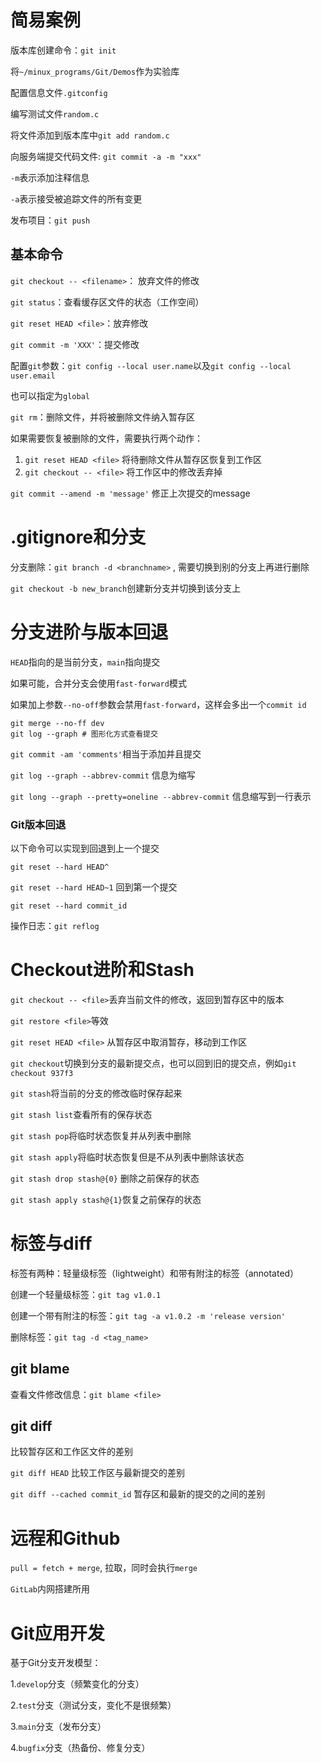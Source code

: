 # 简易案例

版本库创建命令：`git init`

将`~/minux_programs/Git/Demos`作为实验库

配置信息文件`.gitconfig`

编写测试文件`random.c`

将文件添加到版本库中`git add random.c`

向服务端提交代码文件: `git commit -a -m "xxx"`

`-m`表示添加注释信息

`-a`表示接受被追踪文件的所有变更

发布项目：`git push`

## 基本命令

`git checkout -- <filename>`： 放弃文件的修改

`git status`：查看缓存区文件的状态（工作空间）

`git reset HEAD <file>`：放弃修改

`git commit -m 'XXX'`：提交修改

配置`git`参数：`git config --local user.name`以及`git config --local user.email`

也可以指定为`global`

`git rm`：删除文件，并将被删除文件纳入暂存区

如果需要恢复被删除的文件，需要执行两个动作：

1. `git reset HEAD <file>` 将待删除文件从暂存区恢复到工作区
2. `git checkout -- <file>` 将工作区中的修改丢弃掉

`git commit --amend -m 'message'` 修正上次提交的message

# .gitignore和分支

分支删除：`git branch -d <branchname>` , 需要切换到别的分支上再进行删除

`git checkout -b new_branch`创建新分支并切换到该分支上

# 分支进阶与版本回退

`HEAD`指向的是当前分支，`main`指向提交

如果可能，合并分支会使用`fast-forward`模式

如果加上参数`--no-off`参数会禁用`fast-forward`，这样会多出一个`commit id`

```
git merge --no-ff dev
git log --graph # 图形化方式查看提交
```

`git commit -am 'comments'`相当于添加并且提交

`git log --graph --abbrev-commit` 信息为缩写

`git long --graph --pretty=oneline --abbrev-commit` 信息缩写到一行表示

### Git版本回退

以下命令可以实现到回退到上一个提交

`git reset --hard HEAD^`

`git reset --hard HEAD~1` 回到第一个提交

`git reset --hard commit_id`

操作日志：`git reflog`

# Checkout进阶和Stash

`git checkout -- <file>`丢弃当前文件的修改，返回到暂存区中的版本

`git restore <file>`等效

`git reset HEAD <file>` 从暂存区中取消暂存，移动到工作区

`git checkout`切换到分支的最新提交点，也可以回到旧的提交点，例如`git checkout 937f3`

`git stash`将当前的分支的修改临时保存起来

`git stash list`查看所有的保存状态

`git stash pop`将临时状态恢复并从列表中删除

`git stash apply`将临时状态恢复但是不从列表中删除该状态

`git stash drop stash@{0}` 删除之前保存的状态

`git stash apply stash@{1}`恢复之前保存的状态

# 标签与diff

标签有两种：轻量级标签（lightweight）和带有附注的标签（annotated）

创建一个轻量级标签：`git tag v1.0.1`

创建一个带有附注的标签：`git tag -a v1.0.2 -m 'release version'`

删除标签：`git tag -d <tag_name>`

## git blame

查看文件修改信息：`git blame <file>`

## git diff

比较暂存区和工作区文件的差别

`git diff HEAD` 比较工作区与最新提交的差别

`git diff --cached commit_id` 暂存区和最新的提交的之间的差别

# 远程和Github

`pull = fetch + merge`, 拉取，同时会执行`merge`

`GitLab`内网搭建所用

# Git应用开发

基于Git分支开发模型：

1.`develop`分支（频繁变化的分支）

2.`test`分支（测试分支，变化不是很频繁）

3.`main`分支（发布分支）

4.`bugfix`分支（热备份、修复分支）


